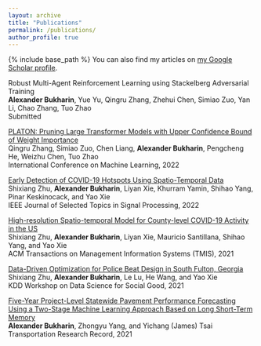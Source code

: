 ```yaml
---
layout: archive
title: "Publications"
permalink: /publications/
author_profile: true
---
```

{% include base_path %}
You can also find my articles on [my Google Scholar profile](https://scholar.google.com/citations?user=PnVYoI4AAAAJ&hl=en).

Robust Multi-Agent Reinforcement Learning using Stackelberg Adversarial Training <br>
**Alexander Bukharin**, Yue Yu, Qingru Zhang, Zhehui Chen, Simiao Zuo, Yan Li, Chao Zhang, Tuo Zhao <br>
Submitted<br>

[PLATON: Pruning Large Transformer Models with Upper Confidence Bound of Weight Importance](https://arxiv.org/abs/2206.12562) <br>
Qingru Zhang, Simiao Zuo, Chen Liang, **Alexander Bukharin**, Pengcheng He, Weizhu Chen, Tuo Zhao <br>
International Conference on Machine Learning, 2022

[Early Detection of COVID-19 Hotspots Using Spatio-Temporal Data](https://arxiv.org/abs/2106.00072)<br>
Shixiang Zhu, **Alexander Bukharin**, Liyan Xie, Khurram Yamin, Shihao Yang, Pinar Keskinocack, and Yao Xie<br>
IEEE Journal of Selected Topics in Signal Processing, 2022

[High-resolution Spatio-temporal Model for County-level COVID-19 Activity in the US](https://dl.acm.org/doi/abs/10.1145/3468876)<br>
Shixiang Zhu, **Alexander Bukharin**, Liyan Xie, Mauricio Santillana, Shihao Yang, and Yao Xie<br>
ACM Transactions on Management Information Systems (TMIS), 2021<br>

[Data-Driven Optimization for Police Beat Design in South Fulton, Georgia](https://arxiv.org/abs/2004.09660)<br>
Shixiang Zhu, **Alexander Bukharin**, Le Lu, He Wang, and Yao Xie<br>
KDD Workshop on Data Science for Social Good, 2021

[Five-Year Project-Level Statewide Pavement Performance Forecasting Using a Two-Stage Machine Learning Approach Based on Long Short-Term Memory](https://journals.sagepub.com/doi/abs/10.1177/03611981211017132)<br>
**Alexander Bukharin**, Zhongyu Yang, and Yichang (James) Tsai<br>
Transportation Research Record, 2021

